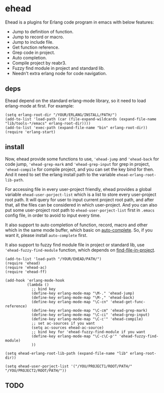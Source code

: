 # ehead

Ehead is a plugins for Erlang code program in emacs with below features:

+ Jump to definition of function.
+ Jump to record or macro.
+ Jump to include file.
+ Get function reference.
+ Grep code in project.
+ Auto completion.
+ Compile project by reabr3.
+ Fuzzy find module in project and standard lib.
+ Needn't extra erlang node for code navigation.

## deps

Ehead depend on the standard erlang-mode library, so it need to load erlang-mode at first. For example:

```elisp
(setq erlang-root-dir "/YOUR/ERLANG/INSTALL/PATH/")
(add-to-list 'load-path (car (file-expand-wildcards (expand-file-name "lib/tools-*/emacs" erlang-root-dir))))
(add-to-list 'exec-path (expand-file-name "bin" erlang-root-dir))
(require 'erlang-start)
```

## install

Now, ehead provide some functions to use, `'ehead-jump` and `'ehead-back` for code jump, `'ehead-grep-mark` and `'ehead-grep-input` for grep in project, `'ehead-compile` for compile project, and you can set the key bind for then. And it need to set the erlang install path to the variable `ehead-erlang-root-lib-path`.

For accessing file in every user-project friendly, ehead provides a global variable `ehead-user-porject-list` which is a list to store every user-project root path. It will query for user to input current project root path, and after that, all the files can be considered in which user-project. And you can also put some user-project root path to `ehead-user-porject-list` first in `.emacs` config file, in order to avoid to input every time.

It also support to auto completion of function, record, macro and other which in the same mode buffer, which basic on [auto-complete](https://github.com/auto-complete/auto-complete). So, if you want it, please install `auto-complete` first.

It also support to fuzzy find module file in project or standard lib, use `'ehead-fuzzy-find-module` function, which depends on [find-file-in-project](https://github.com/technomancy/find-file-in-project).

```elisp
(add-to-list 'load-path "/YOUR/EHEAD/PATH/")
(require 'ehead)
(require 'ehead-ac)
(require 'ehead-ff)

(add-hook 'erlang-mode-hook
          (lambda ()
            ;; bind key
            (define-key erlang-mode-map "\M-." 'ehead-jump)
            (define-key erlang-mode-map "\M-," 'ehead-back)
            (define-key erlang-mode-map "\C-cn" 'ehead-get-func-reference)
            (define-key erlang-mode-map "\C-cm" 'ehead-grep-mark)
            (define-key erlang-mode-map "\C-ci" 'ehead-grep-input)
            (define-key erlang-mode-map "\C-c'" 'ehead-compile)
            ;; set ac-sources if you want
            (setq ac-sources ehead-ac-source)
            ;; bind key for 'ehead-fuzzy-find-module if you want
            (define-key erlang-mode-map "\C-c\C-p'" 'ehead-fuzzy-find-module)
            ))

(setq ehead-erlang-root-lib-path (expand-file-name "lib" erlang-root-dir))

(setq ehead-user-porject-list '("/YOU/PROJECT1/ROOT/PATH/" "/YOU/PROJECT2/ROOT/PATH/"))

```

## TODO
